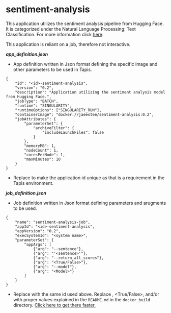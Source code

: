 # sentiment-analysis
This application utilizes the sentiment analysis pipeline from Hugging Face.
It is categorized under the Natural Language Processing: Text Classification.
For more information click [here](https://huggingface.co/tasks/text-classification).

This application is reliant on a job, therefore not interactive. 

***app_definition.json***
- App definition written in Json format defining the specific image and other parameters to be used in Tapis.

```
{
    "id": "<id>-sentiment-analysis",
    "version": "0.2",
    "description": "Application utilizing the sentiment analysis model from Hugging Face.",
    "jobType": "BATCH",
    "runtime": "SINGULARITY",
    "runtimeOptions": ["SINGULARITY_RUN"],
    "containerImage": "docker://jaeestee/sentiment-analysis:0.2",
    "jobAttributes": {
        "parameterSet": {
            "archiveFilter": { 
                "includeLaunchFiles": false 
            }
        },
        "memoryMB": 1,
        "nodeCount": 1,
        "coresPerNode": 1,
        "maxMinutes": 10
    }
}
```
- Replace <id> to make the application id unique as that is a requirement in the Tapis environment.

***job_definition.json***
- Job definition written in Json format defining parameters and arugments to be used.

```
{
    "name": "sentiment-analysis-job",
    "appId": "<id>-sentiment-analysis",
    "appVersion": "0.2",
    "execSystemId": "<system name>",
    "parameterSet": {
        "appArgs": [
            {"arg": "--sentence"},
            {"arg": "'<sentence>'"},
            {"arg": "--return_all_scores"},
            {"arg": "<True/False>"},
            {"arg": "--model"},
            {"arg": "<Model>"}
        ]
    }
}
```
- Replace <id> with the same id used above. Replace <sentence>, <True/False>, and/or <Model> with proper values explained in the `README.md` in the `docker_build` directory. [Click here to get there faster.](https://github.com/jaeestee/application-repository/tree/main/sentiment-analysis/docker_build#running-the-image)
